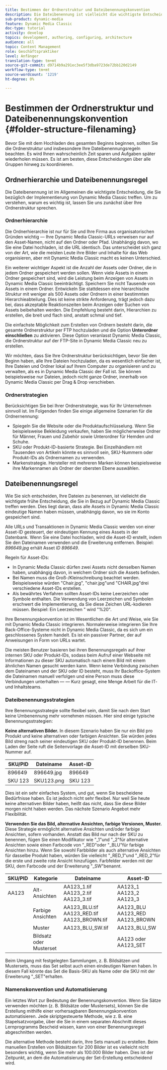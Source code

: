 ```yaml
---
title: Bestimmen der Ordnerstruktur und Dateibenennungskonvention
description: Die Dateibenennung ist vielleicht die wichtigste Entscheidung, die Sie bei der Implementierung von Dynamic Media Classic treffen werden. Die Ordnerstruktur ist ebenfalls wichtig. Erfahren Sie, warum es so wichtig und möglich ist, Ansätze für Ihre Ordnerstruktur und Dateinamen zu verwenden.
sub-product: dynamic-media
feature: Dynamic Media Classic
doc-type: tutorial
activity: develop
topics: development, authoring, configuring, architecture
audience: all
topic: Content Management
role: Geschäftspraktiker
level: Anfänger
translation-type: tm+mt
source-git-commit: d9714b9a291ec3ee5f3dba9723de72bb120d2149
workflow-type: tm+mt
source-wordcount: '1219'
ht-degree: 0%

---
```



# Bestimmen der Ordnerstruktur und Dateibenennungskonvention {#folder-structure-filenaming}

Bevor Sie mit dem Hochladen des gesamten Beginns beginnen, sollten Sie die Ordnerstruktur und insbesondere Ihre Dateibenennungsregeln beachten. Es wird Ihnen wahrscheinlich Zeit sparen und Aufgaben später wiederholen müssen. Es ist am besten, diese Entscheidungen über alle Gruppen hinweg zu koordinieren.

## Ordnerhierarchie und Dateibenennungsregel

Die Dateibenennung ist im Allgemeinen die wichtigste Entscheidung, die Sie bezüglich der Implementierung von Dynamic Media Classic treffen. Um zu verstehen, warum es wichtig ist, lassen Sie uns zunächst über Ihre Ordnerstruktur sprechen.

### Ordnerhierarchie

Die Ordnerhierarchie ist nur für Sie und Ihre Firma aus organisatorischen Gründen wichtig — Ihre Dynamic Media Classic-URLs verweisen nur auf den Asset-Namen, nicht auf den Ordner oder Pfad. Unabhängig davon, wo Sie eine Datei hochladen, ist die URL identisch. Das unterscheidet sich ganz von der Art, wie die meisten Leute ihre Bilder und Inhalte für das Web organisieren, aber mit Dynamic Media Classic macht es keinen Unterschied.

Ein weiterer wichtiger Aspekt ist die Anzahl der Assets oder Ordner, die in jedem Ordner gespeichert werden sollen. Wenn viele Assets in einem Ordner gespeichert sind, wird die Leistung beim Anzeigen von Assets in Dynamic Media Classic beeinträchtigt. Speichern Sie nicht Tausende von Assets in einem Ordner. Entwickeln Sie stattdessen eine hierarchische Struktur mit weniger als 500 Assets oder Ordnern in einer bestimmten Hierarchieabteilung. Dies ist keine strikte Anforderung, trägt jedoch dazu bei, dass akzeptable Reaktionszeiten beim Anzeigen oder Suchen von Assets beibehalten werden. Die Empfehlung besteht darin, Hierarchien zu erstellen, die breit und flach sind, anstatt schmal und tief.

Die einfachste Möglichkeit zum Erstellen von Ordnern besteht darin, die gesamte Ordnerstruktur per FTP hochzuladen und die Option **Unterordner einschließen** zu aktivieren. Diese Option veranlasst Dynamic Media Classic, die Ordnerstruktur auf der FTP-Site in Dynamic Media Classic neu zu erstellen.

Wir möchten, dass Sie Ihre Ordnerstruktur berücksichtigen, bevor Sie den Beginn haben, alle Ihre Dateien hochzuladen, da es wesentlich einfacher ist, Ihre Dateien und Ordner lokal auf Ihrem Computer zu organisieren und zu verwalten, als es in Dynamic Media Classic der Fall ist. Sie können beispielsweise nur Dateien, jedoch nicht ganze Ordner, innerhalb von Dynamic Media Classic per Drag &amp; Drop verschieben.

### Ordnerstrategien

Berücksichtigen Sie bei Ihrer Ordnerstrategie, was für Ihr Unternehmen sinnvoll ist. Im Folgenden finden Sie einige allgemeine Szenarien für die Ordnernennung:

- Spiegeln Sie die Website oder die Produktaufschlüsselung. Wenn Sie beispielsweise Bekleidung verkaufen, haben Sie möglicherweise Ordner für Männer, Frauen und Zubehör sowie Unterordner für Hemden und Schuhe.
- SKU oder Produkt-ID-basierte Strategie. Bei Einzelhändlern mit Tausenden von Artikeln könnte es sinnvoll sein, SKU-Nummern oder Produkt-IDs als Ordnernamen zu verwenden.
- Markenstrategie. Hersteller mit mehreren Marken können beispielsweise ihre Markennamen als Ordner der obersten Ebene auswählen.

## Dateibenennungsregel

Wie Sie sich entscheiden, Ihre Dateien zu benennen, ist vielleicht die wichtigste frühe Entscheidung, die Sie in Bezug auf Dynamic Media Classic treffen werden. Dies liegt daran, dass alle Assets in Dynamic Media Classic eindeutige Namen haben müssen, unabhängig davon, wo sie im Konto gespeichert sind.

Alle URLs und Transaktionen in Dynamic Media Classic werden von einer Asset-ID gesteuert, der eindeutigen Kennung eines Assets in der Datenbank. Wenn Sie eine Datei hochladen, wird die Asset-ID erstellt, indem Sie den Dateinamen verwenden und die Erweiterung entfernen. Beispiel: _896649.jpg_ erhält Asset _ID 896649_.

Regeln für Asset-IDs:

- In Dynamic Media Classic dürfen zwei Assets nicht denselben Namen haben, unabhängig davon, in welchem Ordner sich die Assets befinden.
- Bei Namen muss die Groß-/Kleinschreibung beachtet werden. Beispielsweise würden &quot;Chair.jpg&quot;, &quot;chair.jpg&quot;und &quot;CHAIR.jpg&quot;drei verschiedene Asset-IDs erstellen.
- Als bewährtes Verfahren sollten Asset-IDs keine Leerzeichen oder Symbole enthalten. Die Verwendung von Leerzeichen und Symbolen erschwert die Implementierung, da Sie diese Zeichen URL-kodieren müssen. Beispiel: Ein Leerzeichen &quot; wird &quot;%20&quot;.

Ihre Benennungskonvention ist im Wesentlichen die Art und Weise, wie Sie mit Dynamic Media Classic integrieren. Normalerweise integrieren Sie Ihre Back-Office-Systeme nicht in Dynamic Media Classic, da es sich um ein geschlossenes System handelt. Es ist ein passiver Partner, der auf Anweisungen in Form von URLs wartet.

Die meisten Benutzer basieren bei ihren Benennungsregeln auf ihrer internen SKU oder Produkt-IDs, sodass beim Aufruf einer Webseite mit Informationen zu dieser SKU automatisch nach einem Bild mit einem ähnlichen Namen gesucht werden kann. Wenn keine Verbindung zwischen dem Dateinamen und der SKU oder ID besteht, muss Ihr Backoffice-System die Dateinamen manuell verfolgen und eine Person muss diese Verbindungen unterhalten — — Kurz gesagt, eine Menge Arbeit für die IT- und Inhaltsteams.

### Dateibenennungsstrategien

Ihre Benennungsstrategie sollte flexibel sein, damit Sie nach dem Start keine Umbenennung mehr vornehmen müssen. Hier sind einige typische Benennungsstrategien:

**Keine alternativen Bilder.** In diesem Szenario haben Sie nur ein Bild pro Produkt und keine alternativen oder farbigen Ansichten. Sie würden jedes Bild streng nach seiner eindeutigen SKU oder Produkt-ID benennen. Beim Laden der Seite ruft die Seitenvorlage die Asset-ID mit derselben SKU-Nummer auf.

| SKU/PID | Dateiname | Asset-ID |
| ------- | ---------- | -------- |
| 896649 | 896649.jpg | 896649 |
| SKU 123 | SKU123.png | SKU 123 |

Dies ist ein sehr einfaches System, und gut, wenn Sie bescheidene Bedürfnisse haben. Es ist jedoch nicht sehr flexibel. Nur weil Sie heute keine alternativen Bilder haben, heißt das nicht, dass Sie diese Bilder morgen nicht haben werden. Das nächste Szenario Angebot mehr Flexibilität.

**Verwenden Sie das Bild, alternative Ansichten, farbige Versionen, Muster.** Diese Strategie ermöglicht alternative Ansichten und/oder farbige Ansichten, sofern vorhanden. Anstatt das Bild nur nach der SKU zu benennen, fügen Sie einen Modifikator wie &quot;_1&quot;und &quot;_2&quot;für alternative Ansichten sowie einen Farbcode von &quot;_RED&quot;oder &quot;_BLU&quot;für farbige Ansichten hinzu. Wenn Sie sowohl Farbbilder als auch alternative Ansichten für dasselbe Produkt haben, würden Sie vielleicht &quot;_RED_1&quot;und &quot;_RED_2&quot;für die erste und zweite rote Ansicht hinzufügen. Farbfelder werden mit der SKU, dem Farbcode und der Erweiterung &quot;_SW&quot;benannt.

| SKU/PID | Kategorie | Dateiname | Asset-ID |
| ------- | ----------------------- | ------------------------------------------- | ------------------------------- |
| AA123 | Alt-Ansichten | AA123_1.tif AA123_2.tif AA123_3.tif | AA123_1 AA123_2 AA123_3 |
|  | Farbige Ansichten | AA123_BLU.tif AA123_RED.tif AA123_BROWN.tif | AA123_BLU AA123_RED AA123_BROWN |
|  | Muster | AA123_BLU_SW.tif | AA123_BLU_SW |
|  | Bildsatz oder Musterset |  | AA123 oder AA123_SET | — |

Beim Umgang mit festgelegten Sammlungen, z. B. Bildsätzen und Mustersets, muss das Set selbst auch einen eindeutigen Namen haben. In diesem Fall könnte das Set die Basis-SKU als Name oder die SKU mit der Erweiterung &quot;_SET&quot;erhalten.

### Namenskonvention und Automatisierung

Ein letztes Wort zur Bedeutung der Benennungskonvention. Wenn Sie Sätze verwenden möchten (z. B. Bildsätze oder Mustersets), können Sie die Erstellung mithilfe einer vorhersagbaren Benennungskonvention automatisieren. Jede skriptgesteuerte Methode, wie z. B. eine Stapelsatzvorgabe, über die Sie in einem separaten Abschnitt dieses Lernprogramms Bescheid wissen, kann von einer Benennungsregel abgeschnitten werden.

Die alternative Methode besteht darin, Ihre Sets manuell zu erstellen. Beim manuellen Erstellen von Bildsätzen für 200 Bilder ist es vielleicht nicht besonders wichtig, wenn Sie mehr als 100.000 Bilder haben. Dies ist der Zeitpunkt, an dem die Automatisierung der Set-Erstellung entscheidend wird.
